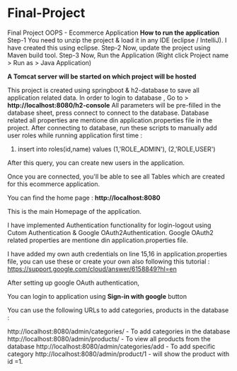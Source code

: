 # Final-Project
Final Project OOPS - Ecommerce Application
**How to run the application**
Step-1 You need to unzip the project & load it in any IDE (eclipse / IntelliJ). I have created this using eclipse.
Step-2 Now, update the project using Maven build tool.
Step-3 Now, Run the Application (Right click Project name > Run as > Java Application)

**A Tomcat server will be started on which project will be hosted**

This project is created using springboot & h2-database to save all application related data.
 In order to login to database , Go to > **http://localhost:8080/h2-console**
 All parameters will be pre-filled in the database sheet, press connect to connect to the database.
 Database related all properties are mentione din application.properties file in the project.
After connecting to database, run these scripts to manually add user roles while running application first time :

1. insert into roles(id,name) values
(1,'ROLE_ADMIN'),
(2,'ROLE,USER')

After this query, you can create new users in the application.

 Once you are connected, you'll be able to see all Tables which are created for this ecommerce application.

 You can find the home page : **http://localhost:8080**

 This is the main Homepage of the application.

 I have implemented Authentication functionality for login-logout using Cutom Authentication & Google OAuth2Authentication.
 Google OAuth2 related properties are mentione din application.properties file.

 I have added my own auth credentials on line 15,16 in application.properties file, you can use these or create your own also following this tutorial : https://support.google.com/cloud/answer/6158849?hl=en

 After setting up google OAuth authentication, 

 You can login to application using **Sign-in with google** button 

 You can use the following URLs to add categories, products in the database :

 http://localhost:8080/admin/categories/ - To add categories in the database
 http://localhost:8080/admin/products/ - To view all products from the database
 http://localhost:8080/admin/categories/add - To add specific category
 http://localhost:8080/admin/product/1 - will show the product with id =1.
